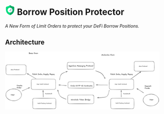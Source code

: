 # ![](https://github.com/Parizval/eth-taipei/blob/main/shield.png) Borrow Position Protector
###### A New Form of Limit Orders to protect your DeFi Borrow Positions.



## Architecture


![](diagram.png)
